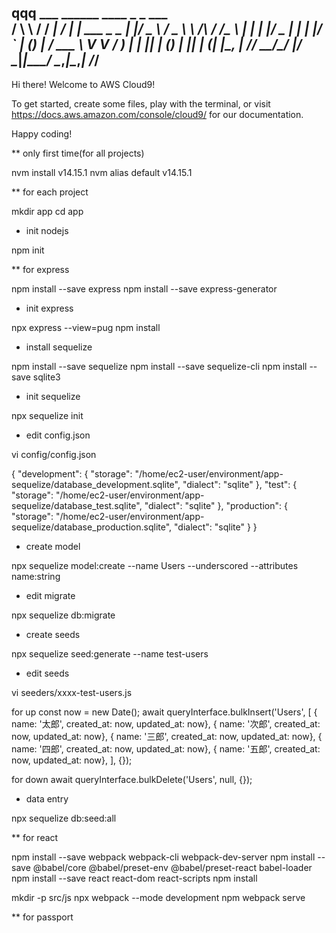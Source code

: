 qqq         ___        ______     ____ _                 _  ___  
        / \ \      / / ___|   / ___| | ___  _   _  __| |/ _ \ 
       / _ \ \ /\ / /\___ \  | |   | |/ _ \| | | |/ _` | (_) |
      / ___ \ V  V /  ___) | | |___| | (_) | |_| | (_| |\__, |
     /_/   \_\_/\_/  |____/   \____|_|\___/ \__,_|\__,_|  /_/ 
 ----------------------------------------------------------------- 


Hi there! Welcome to AWS Cloud9!

To get started, create some files, play with the terminal,
or visit https://docs.aws.amazon.com/console/cloud9/ for our documentation.

Happy coding!

** only first time(for all projects)
 
nvm install v14.15.1
nvm alias default v14.15.1

** for each project

mkdir app
cd app

* init nodejs

npm init

** for express

npm install --save express
npm install --save express-generator

* init express

npx express --view=pug
npm install

* install sequelize

npm install --save sequelize
npm install --save sequelize-cli
npm install --save sqlite3

* init sequelize

npx sequelize init

* edit config.json

vi config/config.json

{
  "development": {
    "storage": "/home/ec2-user/environment/app-sequelize/database_development.sqlite",
    "dialect": "sqlite"
  },
  "test": {
    "storage": "/home/ec2-user/environment/app-sequelize/database_test.sqlite",
    "dialect": "sqlite"
  },
  "production": {
    "storage": "/home/ec2-user/environment/app-sequelize/database_production.sqlite",
    "dialect": "sqlite"
  }
}

* create model

npx sequelize model:create --name Users --underscored --attributes name:string

* edit migrate

npx sequelize db:migrate

* create seeds

npx sequelize seed:generate --name test-users

* edit seeds

vi seeders/xxxx-test-users.js

for up
    const now = new Date();
    await queryInterface.bulkInsert('Users', [
      { name: '太郎',  created_at: now, updated_at: now},
      { name: '次郎',  created_at: now, updated_at: now},
      { name: '三郎',  created_at: now, updated_at: now},
      { name: '四郎',  created_at: now, updated_at: now},
      { name: '五郎',  created_at: now, updated_at: now},
    ], {});

for down
    await queryInterface.bulkDelete('Users', null, {});

* data entry

npx sequelize db:seed:all

** for react

npm install --save webpack webpack-cli webpack-dev-server
npm install --save @babel/core @babel/preset-env @babel/preset-react babel-loader
npm install --save react react-dom react-scripts
npm install

mkdir -p src/js
npx webpack --mode development
npm webpack serve

** for passport

